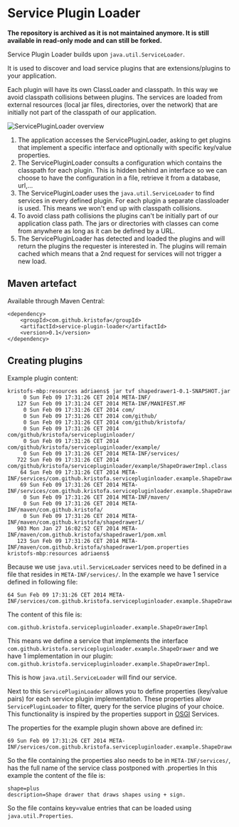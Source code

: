 # Service Plugin Loader #

**The repository is archived as it is not maintained anymore. It is still available in read-only mode and can still be forked.** 

Service Plugin Loader builds upon `java.util.ServiceLoader`.

It is used to discover and load service plugins that are extensions/plugins to your application.

Each plugin will have its own ClassLoader and classpath. In this way we avoid classpath collisions between
plugins. The services are loaded from external resources (local jar files, directories, over the network) that are initially not
part of the classpath of our application.

![ServicePluginLoader overview](https://raw.githubusercontent.com/kristofa/service-plugin-loader/master/src/main/resources/service_plugin_loader.png)

1. The application accesses the ServicePluginLoader, asking to get plugins that implement a specific interface and optionally with specific key/value properties.
2. The ServicePluginLoader consults a configuration which contains the classpath for each plugin. This is hidden behind an interface so we can choose to have the configuration in a file, retrieve it from a database, url,...
3. The ServicePluginLoader uses the `java.util.ServiceLoader` to find services in every defined plugin. For each plugin a separate classloader is used.  This means we won't end up with classpath collisions.
4. To avoid class path collisions the plugins can't be initially part of our application class path. The jars or directories with classes can come from anywhere as long as it can be defined by a URL.
5. The ServicePluginLoader has detected and loaded the plugins and will return the plugins the requester is interested in.  The plugins will remain cached which means that a 2nd request for services will not trigger a new load.

## Maven artefact ##

Available through Maven Central:

    <dependency>
        <groupId>com.github.kristofa</groupId>
        <artifactId>service-plugin-loader</artifactId>
        <version>0.1</version>
    </dependency>

## Creating plugins ##

Example plugin content:

    kristofs-mbp:resources adriaens$ jar tvf shapedrawer1-0.1-SNAPSHOT.jar
         0 Sun Feb 09 17:31:26 CET 2014 META-INF/
       127 Sun Feb 09 17:31:24 CET 2014 META-INF/MANIFEST.MF
         0 Sun Feb 09 17:31:26 CET 2014 com/
         0 Sun Feb 09 17:31:26 CET 2014 com/github/
         0 Sun Feb 09 17:31:26 CET 2014 com/github/kristofa/
         0 Sun Feb 09 17:31:26 CET 2014 com/github/kristofa/servicepluginloader/
         0 Sun Feb 09 17:31:26 CET 2014 com/github/kristofa/servicepluginloader/example/
         0 Sun Feb 09 17:31:26 CET 2014 META-INF/services/
       722 Sun Feb 09 17:31:26 CET 2014 com/github/kristofa/servicepluginloader/example/ShapeDrawerImpl.class
        64 Sun Feb 09 17:31:26 CET 2014 META-INF/services/com.github.kristofa.servicepluginloader.example.ShapeDrawer
        69 Sun Feb 09 17:31:26 CET 2014 META-INF/services/com.github.kristofa.servicepluginloader.example.ShapeDrawerImpl.properties
         0 Sun Feb 09 17:31:26 CET 2014 META-INF/maven/
         0 Sun Feb 09 17:31:26 CET 2014 META-INF/maven/com.github.kristofa/
         0 Sun Feb 09 17:31:26 CET 2014 META-INF/maven/com.github.kristofa/shapedrawer1/
       903 Mon Jan 27 16:02:52 CET 2014 META-INF/maven/com.github.kristofa/shapedrawer1/pom.xml
       123 Sun Feb 09 17:31:26 CET 2014 META-INF/maven/com.github.kristofa/shapedrawer1/pom.properties
    kristofs-mbp:resources adriaens$
    
Because we use `java.util.ServiceLoader` services need to be defined in a file that resides
in `META-INF/services/`.  In the example we have 1 service defined  in following file:


    64 Sun Feb 09 17:31:26 CET 2014 META-INF/services/com.github.kristofa.servicepluginloader.example.ShapeDrawer

The content of this file is:

    com.github.kristofa.servicepluginloader.example.ShapeDrawerImpl
    
This means we define a service that implements the interface `com.github.kristofa.servicepluginloader.example.ShapeDrawer`
and we have 1 implementation in our plugin: `com.github.kristofa.servicepluginloader.example.ShapeDrawerImpl`.

This is how `java.util.ServiceLoader` will find our service. 

Next to this `ServicePluginLoader` allows you to define properties (key/value pairs) for each service plugin implementation. 
These properties allow `ServicePluginLoader` to filter, query for the service plugins of your choice. 
This functionality is inspired by the properties support in [OSGI](http://www.osgi.org) Services.

The properties for the example plugin shown above are defined in:

    69 Sun Feb 09 17:31:26 CET 2014 META-INF/services/com.github.kristofa.servicepluginloader.example.ShapeDrawerImpl.properties

So the file containing the properties also needs to be in `META-INF/services/`, has the full name of the service class postponed with .properties
In this example the content of the file is:

    shape=plus
    description=Shape drawer that draws shapes using + sign.

So the file contains key=value entries that can be loaded using `java.util.Properties`.
